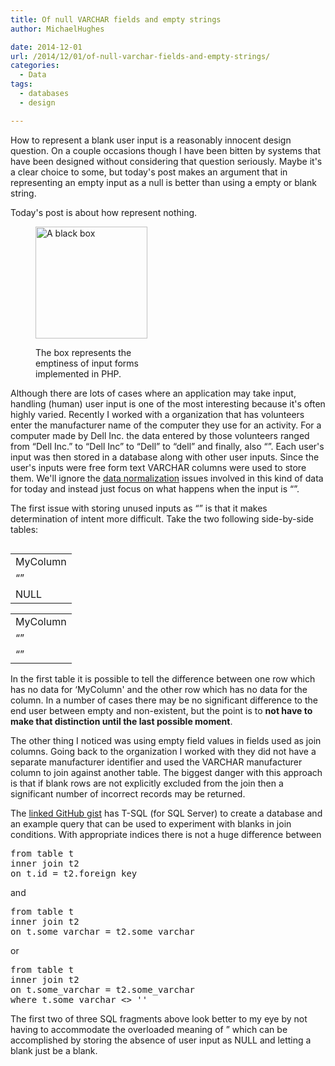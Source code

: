 ```yaml
---
title: Of null VARCHAR fields and empty strings
author: MichaelHughes

date: 2014-12-01
url: /2014/12/01/of-null-varchar-fields-and-empty-strings/
categories:
  - Data
tags:
  - databases
  - design

---
```

How to represent a blank user input is a reasonably innocent design question. On a couple occasions though I have been bitten by systems that have been designed without considering that question seriously. Maybe it's a clear choice to some, but today's post makes an argument that in representing an empty input as a null is better than using a empty or blank string.

<!--more-->

Today's post is about how represent nothing.<figure id="attachment_281" style="width: 179px" class="wp-caption aligncenter">

[<img class=" wp-image-281" src="//codinginthetrenches.com/wp-content/uploads/2014/11/blackbox.png" alt="A black box" width="179" height="179" />][1]<figcaption class="wp-caption-text">The box represents the emptiness of input forms implemented in PHP.</figcaption></figure> 

Although there are lots of cases where an application may take input, handling (human) user input is one of the most interesting because it's often highly varied. Recently I worked with a organization that has volunteers enter the manufacturer name of the computer they use for an activity. For a computer made by Dell Inc. the data entered by those volunteers ranged from &#8220;Dell Inc.&#8221; to &#8220;Dell Inc&#8221; to &#8220;Dell&#8221; to &#8220;dell&#8221; and finally, also &#8220;&#8221;. Each user's input was then stored in a database along with other user inputs. Since the user's inputs were free form text VARCHAR columns were used to store them. We'll ignore the [data normalization][2] issues involved in this kind of data for today and instead just focus on what happens when the input is &#8220;&#8221;.

The first issue with storing unused inputs as &#8220;&#8221; is that it makes determination of intent more difficult. Take the two following side-by-side tables:

<table style="float: left;">
  <tr>
    <td>
      MyColumn
    </td>
  </tr>
  
  <tr>
    <td>
      &#8220;&#8221;
    </td>
  </tr>
  
  <tr>
    <td>
      NULL
    </td>
  </tr>
</table>

<table>
  <tr>
    <td>
      MyColumn
    </td>
  </tr>
  
  <tr>
    <td>
      &#8220;&#8221;
    </td>
  </tr>
  
  <tr>
    <td>
      &#8220;&#8221;
    </td>
  </tr>
</table>

In the first table it is possible to tell the difference between one row which has no data for ‘MyColumn' and the other row which has no data for the column. In a number of cases there may be no significant difference to the end user between empty and non-existent, but the point is to **not have to make that distinction until the last possible moment**.

The other thing I noticed was using empty field values in fields used as join columns. Going back to the organization I worked with they did not have a separate manufacturer identifier and used the VARCHAR manufacturer column to join against another table. The biggest danger with this approach is that if blank rows are not explicitly excluded from the join then a significant number of incorrect records may be returned.

The [linked GitHub gist][3] has T-SQL (for SQL Server) to create a database and an example query that can be used to experiment with blanks in join conditions. With appropriate indices there is not a huge difference between

<pre>from table t 
inner join t2 
on t.id = t2.foreign_key</pre>

and

<pre>from table t 
inner join t2 
on t.some_varchar = t2.some_varchar</pre>

or

<pre>from table t 
inner join t2 
on t.some_varchar = t2.some_varchar
where t.some_varchar &lt;&gt; ''</pre>

The first two of three SQL fragments above look better to my eye by not having to accommodate the overloaded meaning of &#8221; which can be accomplished by storing the absence of user input as NULL and letting a blank just be a blank.

 [1]: //codinginthetrenches.com/wp-content/uploads/2014/11/blackbox.png
 [2]: http://en.wikipedia.org/wiki/Data_normalization
 [3]: https://gist.github.com/msh9/8e75f2d2c66d939f7701